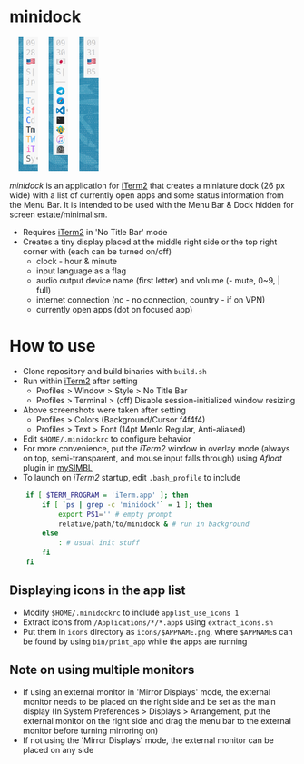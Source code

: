 
# minidock

&nbsp;&nbsp;&nbsp; <img src="readme/app_name.png" width="34"/>
&nbsp;&nbsp;&nbsp; <img src="readme/app_icon.png" width="34"/>
&nbsp;&nbsp;&nbsp; <img src="readme/app_none.png" width="34"/>

*minidock* is an application for [iTerm2](https://www.iterm2.com) that
creates a miniature dock (26 px wide) with a list of currently open apps
and some status information from the Menu Bar.
It is intended to be used with the Menu Bar & Dock hidden for
screen estate/minimalism.

- Requires [iTerm2](https://www.iterm2.com) in 'No Title Bar' mode
- Creates a tiny display placed at the middle right side or the top right
  corner with (each can be turned on/off)
  - clock - hour & minute
  - input language as a flag
  - audio output device name (first letter) and volume (- mute, 0~9, | full)
  - internet connection (nc - no connection, country - if on VPN)
  - currently open apps (dot on focused app)


# How to use

- Clone repository and build binaries with `build.sh`
- Run within [iTerm2](https://www.iterm2.com) after setting
  - Profiles > Window > Style > No Title Bar
  - Profiles > Terminal > (off) Disable session-initialized window resizing
- Above screenshots were taken after setting
  - Profiles > Colors (Background/Cursor f4f4f4)
  - Profiles > Text > Font (14pt Menlo Regular, Anti-aliased)
- Edit `$HOME/.minidockrc` to configure behavior
- For more convenience, put the *iTerm2* window in overlay mode
  (always on top, semi-transparent, and mouse input falls through)
  using *Afloat* plugin in [mySIMBL](https://github.com/w0lfschild/mySIMBL)
- To launch on *iTerm2* startup, edit `.bash_profile` to include
```bash
    if [ $TERM_PROGRAM = 'iTerm.app' ]; then
        if [ `ps | grep -c 'minidock'` = 1 ]; then
            export PS1='' # empty prompt
            relative/path/to/minidock & # run in background
        else
            : # usual init stuff
        fi
    fi
```

## Displaying icons in the app list
- Modify `$HOME/.minidockrc` to include `applist_use_icons 1`
- Extract icons from `/Applications/*/*.app`s using `extract_icons.sh`
- Put them in `icons` directory as `icons/$APPNAME.png`, where `$APPNAME`s
  can be found by using `bin/print_app` while the apps are running

## Note on using multiple monitors
- If using an external monitor in 'Mirror Displays' mode, the external monitor
  needs to be placed on the right side and be set as the main display
  (In System Preferences > Displays > Arrangement, put the external monitor
  on the right side and drag the menu bar to the external monitor before
  turning mirroring on)
- If not using the 'Mirror Displays' mode, the external monitor can be placed
  on any side
